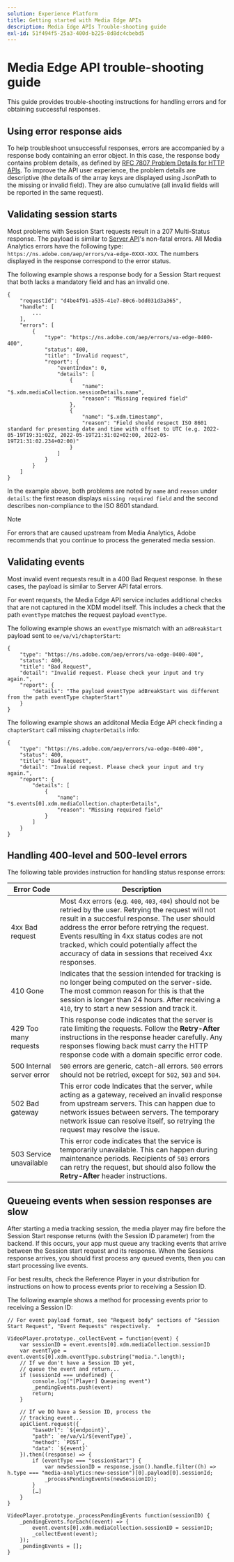 ```yaml
---
solution: Experience Platform
title: Getting started with Media Edge APIs
description: Media Edge APIs Trouble-shooting guide
exl-id: 51f494f5-25a3-400d-b225-8d8dc4cbebd5
---
```

# Media Edge API trouble-shooting guide

This guide provides trouble-shooting instructions for handling errors and for obtaining successful responses.

## Using error response aids

To help troubleshoot unsuccessful responses, errors are accompanied by a response body containing an error object. In this case, the response body contains problem details, as defined by [RFC 7807 Problem Details for HTTP APIs](https://datatracker.ietf.org/doc/html/rfc7807). To improve the API user experience, the problem details are descriptive (the details of the array keys are displayed using JsonPath to the missing or invalid field). They are also cumulative (all invalid fields will be reported in the same request).


## Validating session starts

Most problems with Session Start requests result in a 207 Multi-Status response.
The payload is similar to [Server API](../error-handling.md)'s non-fatal errors. All
Media Analytics errors have the following type:  `https://ns.adobe.com/aep/errors/va-edge-0XXX-XXX`. The numbers displayed in the response correspond to the error status.

The following example shows a response body for a Session Start request that both lacks a mandatory field and has an invalid one.

```
{
    "requestId": "d4be4f91-a535-41e7-80c6-bdd031d3a365",
    "handle": [
        ...
    ],
    "errors": [
        {
            "type": "https://ns.adobe.com/aep/errors/va-edge-0400-400",
            "status": 400,
            "title": "Invalid request",
            "report": {
                "eventIndex": 0,
                "details": [
                    {
                        "name": "$.xdm.mediaCollection.sessionDetails.name",
                        "reason": "Missing required field"
                    },
                    {
                        "name": "$.xdm.timestamp",
                        "reason": "Field should respect ISO 8601 standard for presenting date and time with offset to UTC (e.g. 2022-05-19T19:31:02Z, 2022-05-19T21:31:02+02:00, 2022-05-19T21:31:02.234+02:00)"
                    }
                ]
            }
        }
    ]
}
```

In the example above, both problems are noted by `name` and `reason` under `details`: the first reason displays `missing required field` and the second describes non-compliance to the ISO 8601 standard. 


>[!NOTE]
>
> For errors that are caused upstream from Media Analytics, Adobe recommends that you continue to  process the generated media session.

## Validating events 

Most invalid event requests result in a 400 Bad Request response. In these cases, the payload is similar to Server API fatal errors. 

For event requests, the Media Edge API service includes additional checks that are not captured in the XDM model itself. This includes a check that the path `eventType` matches the request payload `eventType`.


The following example shows an `eventType` mismatch with an `adBreakStart` payload sent to `ee/va/v1/chapterStart`:

```
{
    "type": "https://ns.adobe.com/aep/errors/va-edge-0400-400",
    "status": 400,
    "title": "Bad Request",
    "detail": "Invalid request. Please check your input and try again.",
    "report": {
        "details": "The payload eventType adBreakStart was different from the path eventType chapterStart"
    }
}
```

The following example shows an additonal Media Edge API check finding a `chapterStart` call missing `chapterDetails` info:

```
{
    "type": "https://ns.adobe.com/aep/errors/va-edge-0400-400",
    "status": 400,
    "title": "Bad Request",
    "detail": "Invalid request. Please check your input and try again.",
    "report": {
        "details": [
            {
                "name": "$.events[0].xdm.mediaCollection.chapterDetails",
                "reason": "Missing required field"
            }
        ]
    }
}
```

## Handling 400-level and 500-level errors

The following table provides instruction for handling status response errors:


| Error Code | Description |
| ---------- | --------- |
|  4xx Bad request | Most 4xx errors (e.g. `400`, `403`, `404`) should not be retried by the user. Retrying the request will not result in a succesful response. The user should address the error before retrying the request. Events resulting in 4xx status codes are not tracked, which could potentially affect the accuracy of data in sessions that received 4xx responses. |
| 410 Gone| Indicates that the session intended for tracking is no longer being computed on the server-side. The most common reason for this is that the session is longer than 24 hours. After receiving a `410`, try to start a new session and track it. |
| 429 Too many requests | This response code indicates that the server is rate limiting the requests. Follow the **Retry-After** instructions in the response header carefully. Any responses flowing back must carry the HTTP response code with a domain specific error code. |
| 500 Internal server error | `500` errors are generic, catch-all errors. `500` errors should not be retried, except for `502`, `503` and `504`. |
| 502 Bad gateway | This error code Indicates that the server, while acting as a gateway, received an invalid response from upstream servers. This can happen due to network issues between servers. The temporary network issue can resolve itself, so retrying the request may resolve the issue. |
| 503 Service unavailable | This error code indicates that the service is temporarily unavailable. This can happen during maintenance periods. Recipients of `503` errors can retry the request, but should also follow the **Retry-After** header instructions. |


## Queueing events when session responses are slow

After starting a media tracking session, the media player may fire before the Session Start response returns (with the Session ID parameter) from the backend. If this occurs, your app must queue any tracking events that arrive between the Session start request and its response. When the Sessions response arrives, you should first process any queued events, then you can start processing live events.

For best results, check the Reference Player in your distribution for instructions on how to process events prior to receiving a Session ID. 

The following example shows a method for processing events prior to receiving a Session ID:


```
// For event payload format, see "Request body" sections of "Session Start Request", "Event Requests" respectively.  *
 
VideoPlayer.prototype._collectEvent = function(event) {
    var sessionID = event.events[0].xdm.mediaCollection.sessionID
    var eventType = event.events[0].xdm.eventType.substring("media.".length);
    // If we don't have a Session ID yet,
    // queue the event and return...
    if (sessionId === undefined) {
        console.log("[Player] Queueing event")
        _pendingEvents.push(event)
        return;
    }
 
    // If we DO have a Session ID, process the
    // tracking event...
    apiClient.request({
        "baseUrl": `${endpoint}`,
        "path": `ee/va/v1/${eventType}`,
        "method": `POST`,
        "data": `${event}`
    }).then((response) => {
        if (eventType === "sessionStart") {
            var newSessionID = response.json().handle.filter((h) => h.type === "media-analytics:new-session")[0].payload[0].sessionId;
            _processPendingEvents(newSessionID);
        }
        […]
    }
}
 
VideoPlayer.prototype._processPendingEvents function(sessionID) {
    _pendingEvents.forEach((event) => {
        event.events[0].xdm.mediaCollection.sessionID = sessionID;
        _collectEvent(event);
    });
    _pendingEvents = [];
}
```
